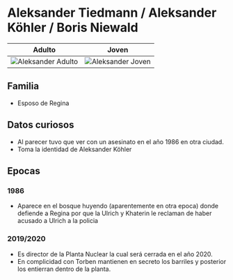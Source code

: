 # Aleksander Tiedmann / Aleksander Köhler / Boris Niewald

| Adulto | Joven
| --- | ---
| <img src="https://vignette.wikia.nocookie.net/dark-netflix/images/8/81/Aleksander.png/revision/latest/scale-to-width-down/350?cb=20171226013306" alt="Aleksander Adulto"> | <img src="https://vignette.wikia.nocookie.net/dark-netflix/images/8/8c/Boris1986.png/revision/latest/scale-to-width-down/350?cb=20180114215833" alt="Aleksander Joven">

## Familia

* Esposo de Regina

## Datos curiosos

* Al parecer tuvo que ver con un asesinato en el año 1986 en otra ciudad.
* Toma la identidad de Aleksander Köhler

## Epocas

### 1986

* Aparece en el bosque huyendo (aparentemente en otra epoca) donde defiende a Regina por que la Ulrich y Khaterin le reclaman de haber acusado a Ulrich a la policia

### 2019/2020

* Es director de la Planta Nuclear la cual será cerrada en el año 2020.
* En complicidad con Torben mantienen en secreto los barriles y posterior los entierran dentro de la planta.
